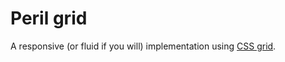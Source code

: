 # Peril grid

A responsive (or fluid if you will) implementation using [CSS grid](https://developer.mozilla.org/en-US/docs/Web/CSS/CSS_Grid_Layout).
